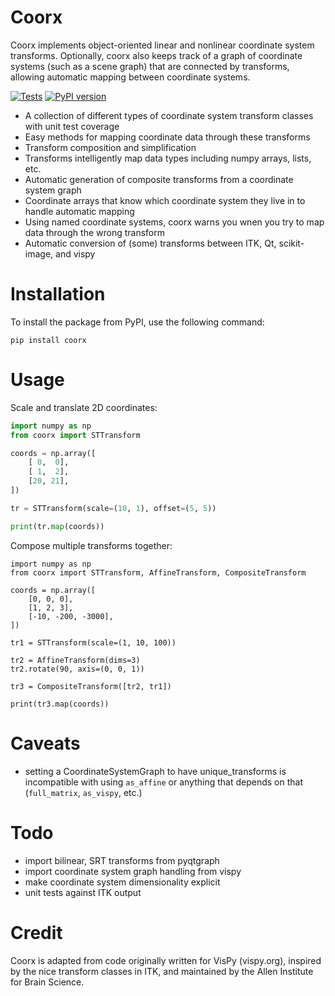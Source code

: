 Coorx
==========

Coorx implements object-oriented linear and nonlinear coordinate system transforms.
Optionally, coorx also keeps track of a graph of coordinate systems (such as a scene graph)
that are connected by transforms, allowing automatic mapping between coordinate systems.

[![Tests](https://github.com/campagnola/coorx/actions/workflows/test.yml/badge.svg)](https://github.com/campagnola/coorx/actions/workflows/test.yml)
[![PyPI version](https://badge.fury.io/py/coorx.svg)](https://badge.fury.io/py/coorx)

* A collection of different types of coordinate system transform classes with unit test coverage
* Easy methods for mapping coordinate data through these transforms
* Transform composition and simplification
* Transforms intelligently map data types including numpy arrays, lists, etc.
* Automatic generation of composite transforms from a coordinate system graph
* Coordinate arrays that know which coordinate system they live in to handle automatic mapping
* Using named coordinate systems, coorx warns you wnen you try to map data through the wrong transform
* Automatic conversion of (some) transforms between ITK, Qt, scikit-image, and vispy


Installation
============

To install the package from PyPI, use the following command:

```
pip install coorx
```

Usage
=====

Scale and translate 2D coordinates:

```python
import numpy as np
from coorx import STTransform

coords = np.array([
    [ 0,  0],
    [ 1,  2],
    [20, 21],
])

tr = STTransform(scale=(10, 1), offset=(5, 5))

print(tr.map(coords))
```

Compose multiple transforms together:

```
import numpy as np
from coorx import STTransform, AffineTransform, CompositeTransform

coords = np.array([
    [0, 0, 0],
    [1, 2, 3],
    [-10, -200, -3000],
])

tr1 = STTransform(scale=(1, 10, 100))

tr2 = AffineTransform(dims=3)
tr2.rotate(90, axis=(0, 0, 1))

tr3 = CompositeTransform([tr2, tr1])

print(tr3.map(coords))
```

Caveats
=======
* setting a CoordinateSystemGraph to have unique_transforms is incompatible with
  using `as_affine` or anything that depends on that (`full_matrix`, `as_vispy`,
  etc.)

Todo
====

* import bilinear, SRT transforms from pyqtgraph
* import coordinate system graph handling from vispy
* make coordinate system dimensionality explicit
* unit tests against ITK output


Credit
======

Coorx is adapted from code originally written for VisPy (vispy.org),
inspired by the nice transform classes in ITK, and
maintained by the Allen Institute for Brain Science.
